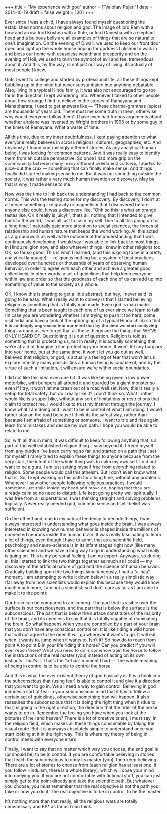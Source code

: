 +++
title = "My experience with god"
author = ["Vaibhav Pujari"]
date = 2014-10-19
draft = false
weight = 1001
+++

Ever since I was a child, I have always found myself questioning the established
norms about religion and god. The image of lord Ram with a bow and arrow, lord
Krishna with a flute, or lord Ganesha with a elephant head and a bulbous belly
are all examples of things that are so natural to one’s imagination. On the
evening of Diwali, we used to keep our front door open and light up the whole
house hoping for goddess Lakshmi to walk in and bless our home with ceaseless
wealth and prosperity and on the evening of Holi, we used to burn the symbol of
evil and feel tremendous about it. And this, by the way, is not just our way of
living, its actually of most people I knew.

Until I went to college and started by professional life, all these things kept
bubbling up in the mind but never substantiated into anything debatable. Also,
living in a typical Hindu family, it was also not encouraged to go too far in
the direction I kept wandering into. Whenever I talked to other people about how
strange I find to believe in the stories of Ramayana and Mahabharata, I used to
get answers like — “These dharma-granthas (epics) are thousands of years old.
There must me some truth in them, otherwise why would everyone follow them”. I
have even had furious arguments about whether airplane was invented by Wright
brothers in 1903 or by some guy in the times of Ramayana. What a waste of time.

All this time, due to my inner doubtfulness, I kept paying attention to what
everyone really believes in across religions, cultures, geographies, etc. And
obviously, I found contrastingly different stories. As any analytical human
being, I was looking for common patterns. And it was really easy to identify
them from an outside perspective. So once I had more grip on the commonality
between many many different beliefs and cultures, I started to juice-out the
crux — something that can finally make sense. And things finally did started
making sense to me. But it was not something outside the society, it was rather
a very much human invention or discovery. May be that is why it made sense to
me.

Now was the time to link back the understanding I had back to the common norms.
This was the testing stone for my discovery. By discovery, I don’t at all mean
something like gravity or magnetism that I discovered before anyone else could.
It was a discovery like, “Ohh so this is what an orange tastes like, OK it
really is juicy!!”, thats all, nothing that I intended to give back to the
world, it was all just to calm my self. Due to all this going on for a long
time, I naturally paid more attention to social sciences, the forces of
relationship and human nature that keeps the world working. All this acted as a
groundwork as well as the outcome of the understanding that I was continuously
developing. I would say I was able to link back to most things in Hindu religion
now, and also whatever things I knew in other religions too. OK, so far so good.
This is what I learned, (and this is going to be in a pretty analytical
language) — religion is nothing but a system of best practices developed over
hundreds or thousands of years of observing human behavior, in order to agree
with each other and achieve a greater good collectively. In other words, a set
of guidelines that help keep everyone within law and order so that the goodness
of each one of us can add up into something of value to the society as a whole.

OK, I know this is starting to get a little abstract, but hey, I never said its
going to be easy. What I really want to convey is that I started believing
religion as something that is totally man made. Even god is man made. Something
that is been taught to each one of us ever since we learn to talk (In case you
are wondering whether I am trying to push it too hard, come visit India and have
a look at the upbringing of a typical Hindu child) so that it is so deeply
engrossed into our mind that by the time we start analyzing things around us, we
forget that all these things are the things that WE’VE ONLY HEARD OF.
Questioning it is out of question. Religion is told as something that is
protecting us, but in reality, it is actually something that we’re afraid of.
Imagine a lion protecting your home. It won’t let any burglars into your home,
but at the same time, it won’t let you go out as well. I believed that religion,
or god, is actually a feeling of fear that won’t let us explore infinitely many
possibilities a human being is capable of, and by the virtue of such a
limitation, it will ensure we’re within social boundaries.

I did not like this idea even one bit. It was like being given a low power
motorbike, with bumpers all around it and guarded by a giant monster so even if
I try, it won’t let me crash out of a road well set. Now, this is really a setup
for total safety, but do I really like it? I don’t think so. What I rather would
like is a super bike, without any sort of limitations or restrictions that claim
to protect me. I would like to trust my instinct through the journey. I know
what I am doing and I want to be in control of what I am doing. I would rather
stay on the road because I think its the safest way, rather than because I am
afraid of something or someone. I want to trip and rise again, learn from
mistakes and decide my own path. I hope you would be able to relate to me.

So, with all this in mind, it was difficult to keep following anything that is a
part of the well established religion thing. I saw beyond it. I freed myself
from any burden I’ve been carrying so far, and started on a path that I set for
myself. I rarely tried to explain these things to anyone because from the very
start, the intent of the whole thing was to calm my own self. I did not want to
be a guru. I am just setting myself free from everything related to religion.
Some people would call this atheism. But I don’t even know what that is. So, I
kept walking on this path for a long time, without any problems. Whenever I saw
other people following religious practices, I would sometime just smile inside
my head and move on, hoping that they are already calm so no need to disturb.
Life kept going pretty well spiritually, I was free from all superstitions, I
was thinking straight and solving problems logically. Never really needed god,
common sense and self-belief was sufficient.

On the other hand, due to my natural tendency to decode things, I was always
interested in understanding what goes inside the brain. I was always interested
in knowing how human behavior is shaped inside the millions of connected neurons
inside the human brain. It was really fascinating to learn a lot of things, even
though I have to admit that as a scientific field, psychology and neuro-science
is in its infant stages right now (like many other sciences) and we have a long
way to go in understanding what really is going on. This is my personal feeling,
I am no expert. Anyways, so during all this I started to link the two things
together as much as I could — my discovery of the artificial nature of god and
the science of human behavior. Gradually building upon the two things
simultaneously, I had a “a-haa” moment. I am attempting to write it down below
in a really simplistic way (far away from how scientists would explain this
because they would know much much more, I am not a scientist, so I don’t care as
far as I am able to make it to the point):

Our brain can be compared to an iceberg. The part that is visible over the
surface is our consciousness, and the part that is below the surface is the
subconscious. The part that is below the surface constitutes of the majority of
the brain, and its needless to say that it is totally capable of dominating the
brain. So what happens when you are controlled by a part of your brain that you
don’t have any conscious control on. It is like riding a wild horse that will
not agree to the rider. It will go wherever it wants to go. It will eat when it
wants to, jump when it wants to. Isn’t it? So how do to reach from point A to
point B in your life riding this horse? Can you predict if you will ever reach
there? What you need to do is somehow train the horse to follow the instructions
of the real master (you) instead of acting on its own instincts. That’s it.
That’s the “a-haa” moment I had — The whole meaning of being in control is to be
able to control the horse.

And this is what the ever existent theory of god basically is. It is a hook into
the subconscious that (using fear) is able to control it and give it a direction
that you want to go in. We all need a way to gain control. Believing in god
induces a sort of fear in your subconscious mind that it has to follow a certain
set of guidelines, otherwise something bad will happen. It also reassures the
subconscious that it is doing the right thing when it (due to fear) is going in
the right direction, the direction that the rider of the horse wants to go in.
Remember the feeling you have when you look at the pictures of hell and heaven?
There is a lot of creative talent, I must say, in the religion field, which
makes all these things consumable by taking the visual route. But it is anyways
absolutely simple to understand once you start looking at it in the right way.
This is where my theory of being in control meets with everyone else’s.

Finally, I want to say that no matter which way you choose, the end goal is (or
should be) to be in control. If you are comfortable believing in stories that
teach the subconscious to obey its master (you), then keep believing. There are
a lot of stories to choose from (each religion has at least one. If you follow
Hinduism, there is a whole library), which will dose your mind into obeying you.
If you are not comfortable with fictional stuff, you can just simply get to the
point directly and take the scientific path. But whatever you choose, you must
remember that the real objective is not the path you take or how you do it. The
real objective is to be in control, to be the master.

It’s nothing more than that really, all the religious wars are totally
unnecessary and BS\* as far as I can think.
